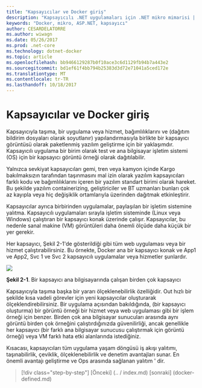 ```yaml
---
title: "Kapsayıcılar ve Docker giriş"
description: "Kapsayıcılı .NET uygulamaları için .NET mikro mimarisi | Kapsayıcılar ve Docker giriş"
keywords: "Docker, mikro, ASP.NET, kapsayıcı"
author: CESARDELATORRE
ms.author: wiwagn
ms.date: 05/26/2017
ms.prod: .net-core
ms.technology: dotnet-docker
ms.topic: article
ms.openlocfilehash: bb9466129287b0f10ace3c6d1129fb94b7a443e2
ms.sourcegitcommit: bd1ef61f4bb794b25383d3d72e71041a5ced172e
ms.translationtype: MT
ms.contentlocale: tr-TR
ms.lasthandoff: 10/18/2017
---
```

# <a name="introduction-to-containers-and-docker"></a>Kapsayıcılar ve Docker giriş

Kapsayıcıyla taşıma, bir uygulama veya hizmet, bağımlılıklarını ve (dağıtım bildirim dosyaları olarak soyutlanır) yapılandırmasıyla birlikte bir kapsayıcı görüntüsü olarak paketlenmiş yazılım geliştirme için bir yaklaşımdır. Kapsayıcılı uygulama bir birim olarak test ve ana bilgisayar işletim sistemi (OS) için bir kapsayıcı görüntü örneği olarak dağıtılabilir.

Yalnızca sevkiyat kapsayıcıları gemi, tren veya kamyon içinde Kargo bakılmaksızın tarafından taşınmasını mal izin olarak yazılım kapsayıcıları farklı kodu ve bağımlılıklarını içeren bir yazılım standart birimi olarak hareket. Bu şekilde yazılım containerizing, geliştiriciler ve BT uzmanları bunları çok az kayıpla veya hiç değişiklik ortamlarıyla üzerinden dağıtmak etkinleştirir.

Kapsayıcılar ayrıca birbirinden uygulamalar, paylaşılan bir işletim sistemine yalıtma. Kapsayıcılı uygulamaları sırayla işletim sisteminde (Linux veya Windows) çalıştıran bir kapsayıcı konak üzerinde çalışır. Kapsayıcılar, bu nedenle sanal makine (VM) görüntüleri daha önemli ölçüde daha küçük bir yer gerekir.

Her kapsayıcı, Şekil 2-1'de gösterildiği gibi tüm web uygulaması veya bir hizmet çalıştırabilirsiniz. Bu örnekte, Docker ana bir kapsayıcı konak ve App1 ve App2, Svc 1 ve Svc 2 kapsayıcılı uygulamalar veya hizmetler şunlardır.

![](./media/image1.png)

**Şekil 2-1**. Bir kapsayıcı ana bilgisayarında çalışan birden çok kapsayıcı

Kapsayıcıyla taşıma başka bir yararı ölçeklenebilirlik özelliğidir. Out hızlı bir şekilde kısa vadeli görevler için yeni kapsayıcılar oluşturarak ölçeklendirebilirsiniz. Bir uygulama açısından bakıldığında, (bir kapsayıcı oluşturma) bir görüntü örneği bir hizmet veya web uygulaması gibi bir işlem örneği için benzer. Birden çok ana bilgisayar sunucuları arasında aynı görüntü birden çok örneğini çalıştırdığınızda güvenilirliği, ancak genellikle her kapsayıcı (bir farklı ana bilgisayar sunucusu çalıştırmak için görüntü örneği) veya VM farklı hata etki alanlarında istediğiniz.

Kısacası, kapsayıcıları tüm uygulama yaşam döngüsü iş akışı yalıtımı, taşınabilirlik, çeviklik, ölçeklenebilirlik ve denetim avantajları sunar. En önemli avantajı geliştirme ve Ops arasında sağlanan yalıtım ' dir.


>[!div class="step-by-step"]
[Önceki] (.. / index.md) [sonraki] (docker-defined.md)
